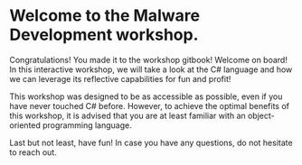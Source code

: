 # Welcome to the Malware Development workshop.

Congratulations! You made it to the workshop gitbook! Welcome on board! In this interactive workshop, we will take a look at the C# language and how we can leverage its reflective capabilities for fun and profit!

This workshop was designed to be as accessible as possible, even if you have never touched C# before. However, to achieve the optimal benefits of this workshop, it is advised that you are at least familiar with an object-oriented programming language.

Last but not least, have fun! In case you have any questions, do not hesitate to reach out.
